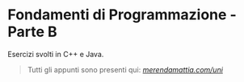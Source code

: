 # Fondamenti di Programmazione - Parte B
Esercizi svolti in C++ e Java.

> Tutti gli appunti sono presenti qui: [_merendamattia.com/uni_](https://www.merendamattia.com/uni.html)
